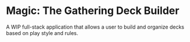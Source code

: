 # Magic: The Gathering Deck Builder

A WIP full-stack application that allows a user to build and organize decks based on play style and rules.
